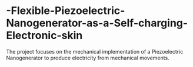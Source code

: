 # -Flexible-Piezoelectric-Nanogenerator-as-a-Self-charging-Electronic-skin
 The project focuses on the mechanical implementation of a Piezoelectric Nanogenerator to produce  electricity from mechanical movements. 
